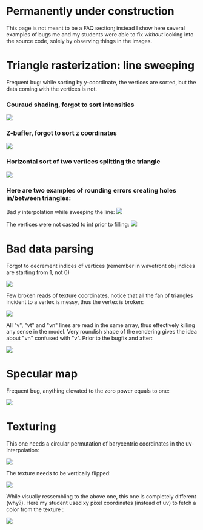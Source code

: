 # Permanently under construction

This page is not meant to be a FAQ section; instead I show here several examples of bugs me and my students were able to fix *without* looking into the source code, solely by observing things in the images.


# Triangle rasterization: line sweeping

Frequent bug: while sorting by y-coordinate, the vertices are sorted, but the data coming with the vertices is not.

### Gouraud shading, forgot to sort intensities
![](https://raw.githubusercontent.com/ssloy/tinyrenderer/a7c5da19378566533bd780918fc66323226467cf/troubleshooting/line_sweeping/flat_shading_bad_sort.png)

### Z-buffer, forgot to sort z coordinates

![](https://raw.githubusercontent.com/ssloy/tinyrenderer/a7c5da19378566533bd780918fc66323226467cf/troubleshooting/line_sweeping/zbuffer_bad_sort.jpg)

### Horizontal sort of two vertices splitting the triangle

![](https://raw.githubusercontent.com/ssloy/tinyrenderer/a7c5da19378566533bd780918fc66323226467cf/troubleshooting/line_sweeping/bad_split_flip.jpg)


### Here are two examples of rounding errors creating holes in/between triangles:

Bad y interpolation while sweeping the line:
![](https://raw.githubusercontent.com/ssloy/tinyrenderer/a7c5da19378566533bd780918fc66323226467cf/troubleshooting/line_sweeping/rounding/interpolated_y_coordinate.png)

The vertices were not casted to int prior to filling:
![](https://raw.githubusercontent.com/ssloy/tinyrenderer/a7c5da19378566533bd780918fc66323226467cf/troubleshooting/line_sweeping/rounding/double_vertices_wold_be_better_to_cast_to_int.png)

# Bad data parsing

Forgot to decrement indices of vertices (remember in wavefront obj indices are starting from 1, not 0)

![](https://raw.githubusercontent.com/ssloy/tinyrenderer/a7c5da19378566533bd780918fc66323226467cf/troubleshooting/parsing/obj_decrement.png)


Few broken reads of texture coordinates, notice that all the fan of triangles incident to a vertex is messy, thus the vertex is broken:

![](https://raw.githubusercontent.com/ssloy/tinyrenderer/a7c5da19378566533bd780918fc66323226467cf/troubleshooting/parsing/corrupted_vt_read.jpg)


All "v", "vt" and "vn" lines are read in the same array, thus effectively killing any sense in the model. Very roundish shape of the rendering gives the idea about "vn" confused with "v". Prior to the bugfix and after:

![](https://raw.githubusercontent.com/ssloy/tinyrenderer/a7c5da19378566533bd780918fc66323226467cf/troubleshooting/parsing/vt_vn_interpreted_as_v_as_well.jpg)


# Specular map

Frequent bug, anything elevated to the zero power equals to one:

![](https://raw.githubusercontent.com/ssloy/tinyrenderer/a7c5da19378566533bd780918fc66323226467cf/troubleshooting/specular/power0.jpg)

# Texturing

This one needs a circular permutation of barycentric coordinates in the uv-interpolation:

![](https://raw.githubusercontent.com/ssloy/tinyrenderer/a7c5da19378566533bd780918fc66323226467cf/troubleshooting/uv/barycentric_coordinates_circular_permutation.jpg)

The texture needs to be vertically flipped:

![](https://raw.githubusercontent.com/ssloy/tinyrenderer/a7c5da19378566533bd780918fc66323226467cf/troubleshooting/uv/texture_flip.jpg)

While visually ressembling to the above one, this one is completely different (why?). Here my student used xy pixel coordinates (instead of uv) to fetch a color from the texture :

![](https://raw.githubusercontent.com/ssloy/tinyrenderer/a7c5da19378566533bd780918fc66323226467cf/troubleshooting/uv/xy_and_not_uv_read_from_texture.jpg)